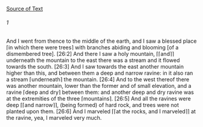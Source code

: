 [Source of Text](https://github.com/scrollmapper/bible_databases_deuterocanonical)

###### 1
And I went from thence to the middle of the earth, and I saw a blessed place ⌈in which there were trees⌉ with branches abiding and blooming [of a dismembered tree]. [26:2] And there I saw a holy mountain, ⌈⌈and⌉⌉ underneath the mountain to the east there was a stream and it flowed towards the south. [26:3] And I saw towards the east another mountain higher than this, and between them a deep and narrow ravine: in it also ran a stream ⌈underneath⌉ the mountain. [26:4] And to the west thereof there was another mountain, lower than the former and of small elevation, and a ravine ⌈deep and dry⌉ between them: and another deep and dry ravine was at the extremities of the three ⌈mountains⌉. [26:5] And all the ravines were deep ⌈⌈and narrow⌉⌉, (being formed) of hard rock, and trees were not planted upon them. [26:6] And I marveled ⌈⌈at the rocks, and I marveled⌉⌉ at the ravine, yea, I marveled very much.